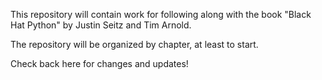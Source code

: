 This repository will contain work for following along with the book "Black Hat Python" by Justin Seitz and Tim Arnold.

The repository will be organized by chapter, at least to start. 

Check back here for changes and updates! 
